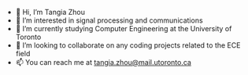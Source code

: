 - 👋 Hi, I’m Tangia Zhou
- 👀 I’m interested in signal processing and communications
- 🌱 I’m currently studying Computer Engineering at the University of Toronto
- 💞️ I’m looking to collaborate on any coding projects related to the ECE field
- 📫 You can reach me at tangia.zhou@mail.utoronto.ca

<!---
tangiazhou/tangiazhou is a ✨ special ✨ repository because its `README.md` (this file) appears on your GitHub profile.
You can click the Preview link to take a look at your changes.
--->
